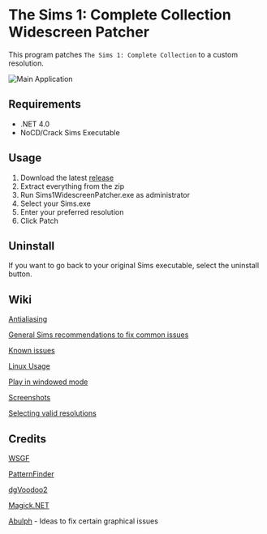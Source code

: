 # The Sims 1: Complete Collection Widescreen Patcher

This program patches `The Sims 1: Complete Collection` to a custom resolution.

![Main Application](https://i.imgur.com/QnvbmCY.png)

## Requirements

* .NET 4.0
* NoCD/Crack Sims Executable

## Usage

1. Download the latest [release](https://github.com/FaithBeam/Sims-1-Complete-Collection-Widescreen-Patcher/releases)
2. Extract everything from the zip
3. Run Sims1WidescreenPatcher.exe as administrator
4. Select your Sims.exe
5. Enter your preferred resolution
6. Click Patch

## Uninstall

If you want to go back to your original Sims executable, select the uninstall button.

## Wiki

[Antialiasing](https://github.com/FaithBeam/Sims-1-Complete-Collection-Widescreen-Patcher/wiki/Antialiasing)

[General Sims recommendations to fix common issues](https://github.com/FaithBeam/Sims-1-Complete-Collection-Widescreen-Patcher/wiki/General-Sims-Recommendations)

[Known issues](https://github.com/FaithBeam/Sims-1-Complete-Collection-Widescreen-Patcher/wiki/Known-Issues)

[Linux Usage](https://github.com/FaithBeam/Sims-1-Complete-Collection-Widescreen-Patcher/wiki/Linux-Usage)

[Play in windowed mode](https://github.com/FaithBeam/Sims-1-Complete-Collection-Widescreen-Patcher/wiki/Windowed-Mode)

[Screenshots](https://github.com/FaithBeam/Sims-1-Complete-Collection-Widescreen-Patcher/wiki/Screenshots)

[Selecting valid resolutions](https://github.com/FaithBeam/Sims-1-Complete-Collection-Widescreen-Patcher/wiki/Selecting-Valid-Resolutions)

## Credits

[WSGF](http://www.wsgf.org/dr/sims)

[PatternFinder](https://github.com/mrexodia/PatternFinder)

[dgVoodoo2](http://dege.freeweb.hu/dgVoodoo2/dgVoodoo2/)

[Magick.NET](https://github.com/dlemstra/Magick.NET)

[Abulph](https://www.reddit.com/r/thesims/comments/6snibn/the_sims_1_widescreen_fix_1080p/) - Ideas to fix certain graphical issues
